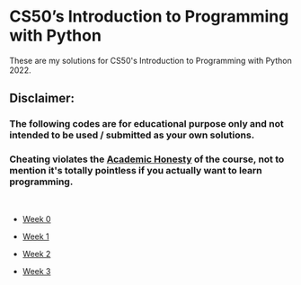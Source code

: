# CS50’s Introduction to Programming with Python

These are my solutions for CS50's Introduction to Programming with Python 2022.

## Disclaimer:

### The following codes are for educational purpose only and not intended to be used / submitted as your own solutions.
### **Cheating violates the [Academic Honesty](https://cs50.harvard.edu/python/2022/honesty/) of the course, not to mention it's totally pointless if you actually want to learn programming.**

<br/>

- [Week 0](https://github.com/Sajith-Madhusankha/CS50p-Problem-Sets/tree/main/Week%200)

- [Week 1](https://github.com/Sajith-Madhusankha/CS50p-Problem-Sets/tree/main/Week%201)

- [Week 2](https://github.com/Sajith-Madhusankha/CS50p-Problem-Sets/tree/main/Week%202)

- [Week 3](https://github.com/Sajith-Madhusankha/CS50p-Problem-Sets/tree/main/Week%203)
